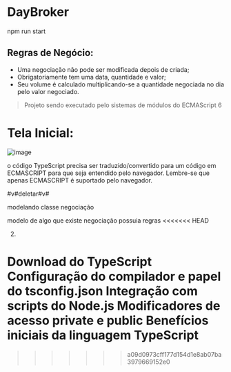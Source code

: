 # DayBroker

npm run start

## Regras de Negócio:

 - Uma negociação não pode ser modificada depois de criada;
 - Obrigatoriamente tem uma data, quantidade e valor;
 - Seu volume é calculado multiplicando-se a quantidade negociada no dia pelo valor negociado.

 > Projeto sendo executado pelo sistemas de módulos do ECMAScript 6
 
 # Tela Inicial:
 
 ![image](https://user-images.githubusercontent.com/66702430/188997497-2e95df0a-7ad9-4e83-b933-abc49d7f7348.png)


 o código TypeScript precisa ser traduzido/convertido para um código em ECMASCRIPT para que seja entendido pelo navegador. Lembre-se que apenas ECMASCRIPT é suportado pelo navegador.

#v#deletar#v#

 modelando classe negociação

 modelo de algo que existe 
 negociação possuia regras
<<<<<<< HEAD

 02.
Download do TypeScript
Configuração do compilador e papel do tsconfig.json
Integração com scripts do Node.js
Modificadores de acesso private e public
Benefícios iniciais da linguagem TypeScript
=======
>>>>>>> a09d0973cff177d154d1e8ab07ba3979669152e0
